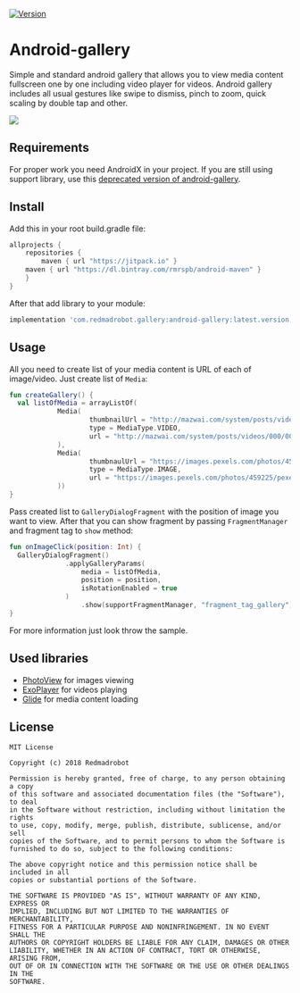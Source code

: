 [![Version](https://api.bintray.com/packages/rmrspb/android-maven/android-gallery/images/download.svg)](https://bintray.com/rmrspb/android-maven/android-gallery/_latestVersion)
# Android-gallery
Simple and standard android gallery that allows you to view media content fullscreen one by one including video player for videos.
Android gallery includes all usual gestures like swipe to dismiss, pinch to zoom, quick scaling by double tap and other. 

![](android-gallery.gif)
## Requirements
For proper work you need AndroidX in your project. If you are still using support library, use this [deprecated version of android-gallery](https://github.com/redmadrobot-spb/android-gallery-old).
## Install
Add this in your root build.gradle file: 
```groovy
allprojects {
	repositories {
        maven { url "https://jitpack.io" }
	maven { url "https://dl.bintray.com/rmrspb/android-maven" }
    }
}
```

After that add library to your module:
```groovy
implementation 'com.redmadrobot.gallery:android-gallery:latest.version.here'
```
## Usage
All you need to create list of your media content is URL of each of image/video. 
Just create list of `Media`:
```kotlin
fun createGallery() {
  val listOfMedia = arrayListOf(
            Media(
                    thumbnailUrl = "http://mazwai.com/system/posts/videos/000/000/183/poster_3/a_sky_full_of_stars.png", 
                    type = MediaType.VIDEO,
                    url = "http://mazwai.com/system/posts/videos/000/000/183/original/a_sky_full_of_stars.mp4"
            ),
            Media(
                    thumbnaulUrl = "https://images.pexels.com/photos/459225/pexels-photo-459225.jpeg",
                    type = MediaType.IMAGE,
                    url = "https://images.pexels.com/photos/459225/pexels-photo-459225.jpeg"
            ))
}
```  
Pass created list to `GalleryDialogFragment` with the position of image you want to view. 
After that you can show fragment by passing `FragmentManager` and fragment tag to `show` method:
```kotlin
fun onImageClick(position: Int) {
  GalleryDialogFragment()
              .applyGalleryParams(
                  media = listOfMedia,
                  position = position,
                  isRotationEnabled = true
              )
                  .show(supportFragmentManager, "fragment_tag_gallery")
}
```
For more information just look throw the sample.
## Used libraries
* [PhotoView](https://github.com/chrisbanes/PhotoView) for images viewing
* [ExoPlayer](https://github.com/google/ExoPlayer) for videos playing
* [Glide](https://github.com/bumptech/glide) for media content loading

## License
```
MIT License

Copyright (c) 2018 Redmadrobot

Permission is hereby granted, free of charge, to any person obtaining a copy
of this software and associated documentation files (the "Software"), to deal
in the Software without restriction, including without limitation the rights
to use, copy, modify, merge, publish, distribute, sublicense, and/or sell
copies of the Software, and to permit persons to whom the Software is
furnished to do so, subject to the following conditions:

The above copyright notice and this permission notice shall be included in all
copies or substantial portions of the Software.

THE SOFTWARE IS PROVIDED "AS IS", WITHOUT WARRANTY OF ANY KIND, EXPRESS OR
IMPLIED, INCLUDING BUT NOT LIMITED TO THE WARRANTIES OF MERCHANTABILITY,
FITNESS FOR A PARTICULAR PURPOSE AND NONINFRINGEMENT. IN NO EVENT SHALL THE
AUTHORS OR COPYRIGHT HOLDERS BE LIABLE FOR ANY CLAIM, DAMAGES OR OTHER
LIABILITY, WHETHER IN AN ACTION OF CONTRACT, TORT OR OTHERWISE, ARISING FROM,
OUT OF OR IN CONNECTION WITH THE SOFTWARE OR THE USE OR OTHER DEALINGS IN THE
SOFTWARE.
```
